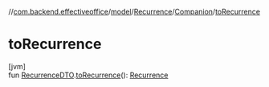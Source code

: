 //[com.backend.effectiveoffice](../../../../index.md)/[model](../../index.md)/[Recurrence](../index.md)/[Companion](index.md)/[toRecurrence](to-recurrence.md)

# toRecurrence

[jvm]\
fun [RecurrenceDTO](../../-recurrence-d-t-o/index.md).[toRecurrence](to-recurrence.md)(): [Recurrence](../index.md)
